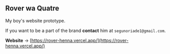 ## Rover wa Quatre
My boy's website prototype.

If you want to be a part of the brand **contact** him at `segunoriade1@gmail.com`.

**Website** -> [https://rover-henna.vercel.app/](https://rover-henna.vercel.app/)
